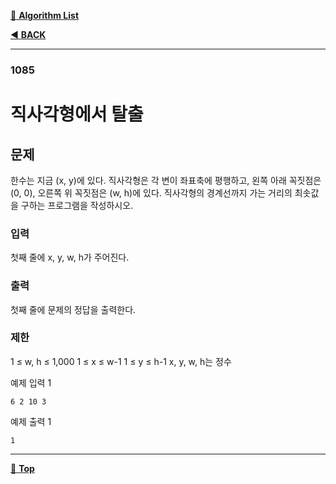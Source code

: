 [:file_folder: **Algorithm List**](https://github.com/dlalstj0213/Study.Algorithm_Java)

[:arrow_backward: **BACK**](../)

---

### 1085

# 직사각형에서 탈출

## 문제

한수는 지금 (x, y)에 있다. 직사각형은 각 변이 좌표축에 평행하고, 왼쪽 아래 꼭짓점은 (0, 0), 오른쪽 위 꼭짓점은 (w, h)에 있다. 직사각형의 경계선까지 가는 거리의 최솟값을 구하는 프로그램을 작성하시오.

### 입력

첫째 줄에 x, y, w, h가 주어진다.

### 출력

첫째 줄에 문제의 정답을 출력한다.

### 제한

1 ≤ w, h ≤ 1,000
1 ≤ x ≤ w-1
1 ≤ y ≤ h-1
x, y, w, h는 정수

예제 입력 1 
```
6 2 10 3
```
예제 출력 1 
```
1
```

---

[:arrow_up_small: **Top**](#)